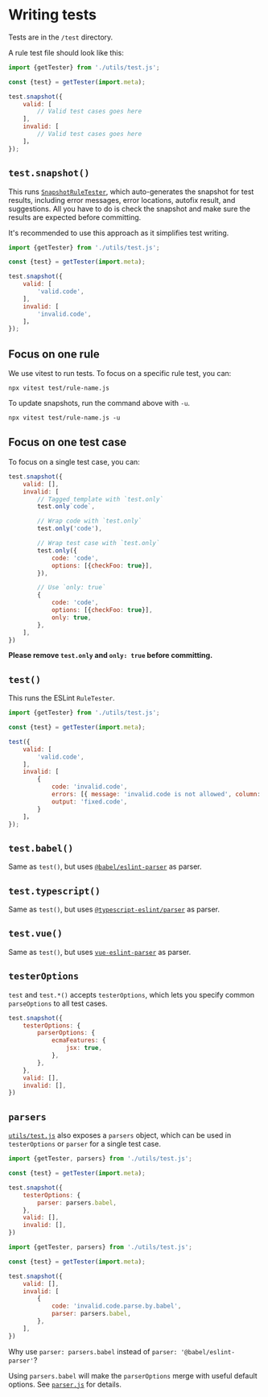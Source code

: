 # Writing tests

Tests are in the `/test` directory.

A rule test file should look like this:

```js
import {getTester} from './utils/test.js';

const {test} = getTester(import.meta);

test.snapshot({
	valid: [
		// Valid test cases goes here
	],
	invalid: [
		// Valid test cases goes here
	]，
});
```

## `test.snapshot()`

This runs [`SnapshotRuleTester`](../test/utils/snapshot-rule-tester.js), which auto-generates the snapshot for test results, including error messages, error locations, autofix result, and suggestions. All you have to do is check the snapshot and make sure the results are expected before committing.

It's recommended to use this approach as it simplifies test writing.

```js
import {getTester} from './utils/test.js';

const {test} = getTester(import.meta);

test.snapshot({
	valid: [
		'valid.code',
	],
	invalid: [
		'invalid.code',
	]，
});
```

## Focus on one rule

We use vitest to run tests. To focus on a specific rule test, you can:

```console
npx vitest test/rule-name.js
```

To update snapshots, run the command above with `-u`.

```console
npx vitest test/rule-name.js -u
```

## Focus on one test case

To focus on a single test case, you can:

```js
test.snapshot({
	valid: [],
	invalid: [
		// Tagged template with `test.only`
		test.only`code`,

		// Wrap code with `test.only`
		test.only('code'),

		// Wrap test case with `test.only`
		test.only({
			code: 'code',
			options: [{checkFoo: true}],
		}),

		// Use `only: true`
		{
			code: 'code',
			options: [{checkFoo: true}],
			only: true,
		},
	],
})
```

**Please remove `test.only` and `only: true` before committing.**

## `test()`

This runs the ESLint `RuleTester`.

```js
import {getTester} from './utils/test.js';

const {test} = getTester(import.meta);

test({
	valid: [
		'valid.code',
	],
	invalid: [
		{
			code: 'invalid.code',
			errors: [{ message: 'invalid.code is not allowed', column: 1, line: 1 }],
			output: 'fixed.code',
		}
	]，
});
```

## `test.babel()`

Same as `test()`, but uses [`@babel/eslint-parser`](https://www.npmjs.com/package/@babel/eslint-parser) as parser.

## `test.typescript()`

Same as `test()`, but uses [`@typescript-eslint/parser`](https://www.npmjs.com/package/@typescript-eslint/parser) as parser.

## `test.vue()`

Same as `test()`, but uses [`vue-eslint-parser`](https://www.npmjs.com/package/vue-eslint-parser) as parser.

## `testerOptions`

`test` and `test.*()` accepts `testerOptions`, which lets you specify common `parseOptions` to all test cases.

```js
test.snapshot({
	testerOptions: {
		parserOptions: {
			ecmaFeatures: {
				jsx: true,
			},
		},
	},
	valid: [],
	invalid: [],
})
```

## `parsers`

[`utils/test.js`](../test/utils/test.js) also exposes a `parsers` object, which can be used in `testerOptions` or `parser` for a single test case.

```js
import {getTester, parsers} from './utils/test.js';

const {test} = getTester(import.meta);

test.snapshot({
	testerOptions: {
		parser: parsers.babel,
	},
	valid: [],
	invalid: [],
})
```

```js
import {getTester, parsers} from './utils/test.js';

const {test} = getTester(import.meta);

test.snapshot({
	valid: [],
	invalid: [
		{
			code: 'invalid.code.parse.by.babel',
			parser: parsers.babel,
		},
	],
})
```

Why use `parser: parsers.babel` instead of `parser: '@babel/eslint-parser'`?

Using `parsers.babel` will make the `parserOptions` merge with useful default options. See [`parser.js`](../test/utils/parsers.js) for details.
